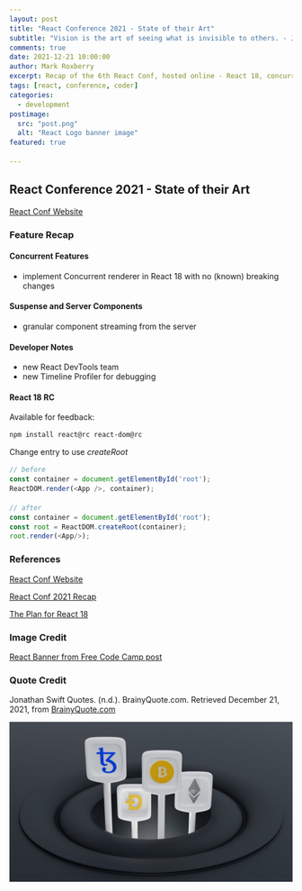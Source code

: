```yaml
---
layout: post
title: "React Conference 2021 - State of their Art"
subtitle: "Vision is the art of seeing what is invisible to others. - Jonathan Swift"
comments: true
date: 2021-12-21 10:00:00
author: Mark Roxberry
excerpt: Recap of the 6th React Conf, hosted online - React 18, concurrency, Suspense
tags: [react, conference, coder]
categories:
  - development
postimage:
  src: "post.png"
  alt: "React Logo banner image"
featured: true

---
```


## React Conference 2021 - State of their Art

[React Conf Website](https://conf.reactjs.org)

### Feature Recap

#### Concurrent Features

- implement Concurrent renderer in React 18 with no (known) breaking changes

#### Suspense and Server Components

- granular component streaming from the server

#### Developer Notes

- new React DevTools team
- new Timeline Profiler for debugging

#### React 18 RC

Available for feedback:

```bash
npm install react@rc react-dom@rc
```

Change entry to use *createRoot*

```javascript
// before
const container = document.getElementById('root');
ReactDOM.render(<App />, container);

// after
const container = document.getElementById('root');
const root = ReactDOM.createRoot(container);
root.render(<App/>);
```


### References

[React Conf Website](https://conf.reactjs.org)

[React Conf 2021 Recap](https://reactjs.org/blog/2021/12/17/react-conf-2021-recap.html)

[The Plan for React 18](https://reactjs.org/blog/2021/06/08/the-plan-for-react-18.html)

### Image Credit

[React Banner from Free Code Camp post](https://www.freecodecamp.org/news/crud-using-react-41d047224e26/)

### Quote Credit

Jonathan Swift Quotes. (n.d.). BrainyQuote.com. Retrieved December 21, 2021, from [BrainyQuote.com](https://www.brainyquote.com/quotes/jonathan_swift_122246)

![Hopper The Rabbit](./post1.png)
